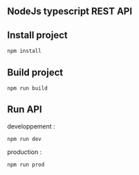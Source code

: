## NodeJs typescript REST API

## Install project 

`npm install`

## Build project 

`npm run build`

## Run API

developpement :

`npm run dev`

production :

`npm run prod`
